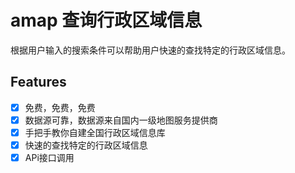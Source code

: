 # amap 查询行政区域信息
根据用户输入的搜索条件可以帮助用户快速的查找特定的行政区域信息。

## Features
- [x] 免费，免费，免费
- [x] 数据源可靠，数据源来自国内一级地图服务提供商
- [x] 手把手教你自建全国行政区域信息库
- [x] 快速的查找特定的行政区域信息
- [x] APi接口调用

